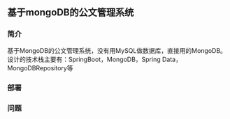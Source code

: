 ## 基于mongoDB的公文管理系统

### 简介
基于MongoDB的公文管理系统，没有用MySQL做数据库，直接用的MongoDB。
设计的技术栈主要有：SpringBoot，MongoDB，Spring Data，MongoDBRepository等
### 部署
### 问题